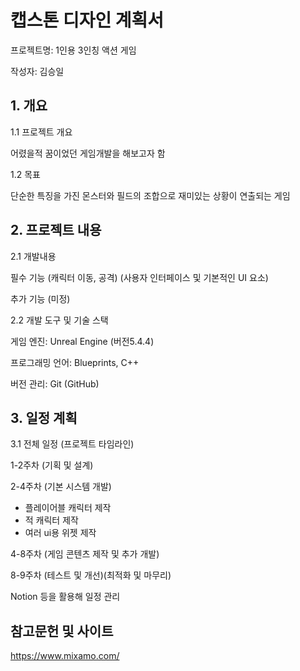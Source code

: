 <h1>캡스톤 디자인 계획서</h1>
  
프로젝트명: 1인용 3인칭 액션 게임

작성자: 김승일

<h2>1. 개요 </h2>

1.1 프로젝트 개요


어렸을적 꿈이었던 게임개발을 해보고자 함

1.2 목표

단순한 특징을 가진 몬스터와 필드의 조합으로 재미있는 상황이 연출되는 게임

<h2>2. 프로젝트 내용 </h2>
   
2.1 개발내용

필수 기능
(캐릭터 이동, 공격)
(사용자 인터페이스 및 기본적인 UI 요소)

추가 기능 (미정)

2.2 개발 도구 및 기술 스택

게임 엔진: Unreal Engine (버전5.4.4)

프로그래밍 언어: Blueprints, C++

버전 관리: Git (GitHub)

<h2>3. 일정 계획 </h2>

3.1 전체 일정 (프로젝트 타임라인)

1-2주차 (기획 및 설계)

2-4주차 (기본 시스템 개발)
- 플레이어블 캐릭터 제작
- 적 캐릭터 제작
- 여러 ui용 위젯 제작

4-8주차 (게임 콘텐츠 제작 및 추가 개발)

8-9주차 (테스트 및 개선)(최적화 및 마무리)

Notion 등을 활용해 일정 관리 

<h2>참고문헌 및 사이트</h2>

https://www.mixamo.com/
